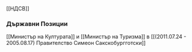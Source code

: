 [[НДСВ]]

### Държавни Позиции
[[Министър на Културата]] и [[Министър на Туризма]] в [[(2011.07.24 - 2005.08.17) Правителство Симеон Сакскобургготски]]